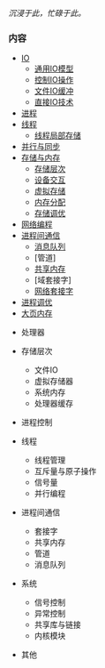 
*沉浸于此，忙碌于此。*

### 内容

- [IO](ch01)
  - [通用IO模型](ch01/01_通用IO模型.md)
  - [控制IO操作](ch01/02_控制IO操作.md)
  - [文件IO缓冲](ch01/03_文件IO缓冲.md)
  - [直接IO技术](ch01/04_直接IO技术.md)
- [进程](ch02)
- [线程](ch03)
  - [线程局部存储](ch03/04_线程局部存储.md)
- [并行与同步](ch04)
- [存储与内存](ch05)
  - [存储层次](ch05/01_存储层次.md)
  - [设备交互](ch05/02_设备交互.md)
  - [虚拟存储](ch05/03_虚拟存储.md)
  - [内存分配](ch05/04_内存分配.md)
  - [存储调优](ch05/05_存储调优.md)
- [网络编程](ch06)
- [进程间通信](ch07)
  - [消息队列](ch07/01_消息队列.md)
  - [管道]
  - [共享内存](ch07/03_共享内存.md)
  - [域套接字]
  - [网络套接字](ch06/05_网络套接字.md)
- [进程调优](ch08)
- [大页内存](ch10)

    

* 处理器

* 存储层次
  * 文件IO
  * 虚拟存储器
  * 系统内存
  * 处理器缓存

* 进程控制

* 线程
  * 线程管理
  * 互斥量与原子操作
  * 信号量
  * 并行编程

* 进程间通信
  * 套接字
  * 共享内存
  * 管道
  * 消息队列

* 系统
  * 信号控制
  * 异常控制
  * 共享库与链接
  * 内核模块

* 其他
